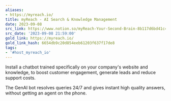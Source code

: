 ```yaml
---
aliases:
- https://myreach.io/
title: myReach - AI Search & Knowledge Management
date: 2023-09-08
src_link: https://www.notion.so/myReach-Your-Second-Brain-8b117d6bd41c4ab5ae7ed6f956f632a0
src_date: '2023-09-08 21:59:00'
gold_link: https://myreach.io/
gold_link_hash: 6654db9c20d854eeb61203f637f17de8
tags:
- '#host_myreach_io'
---
```


Install a chatbot trained specifically on your company's website and knowledge, to boost customer engagement, generate leads and reduce support costs.  
  
The GenAI bot resolves queries 24/7 and gives instant high quality answers, without getting an agent on the phone.